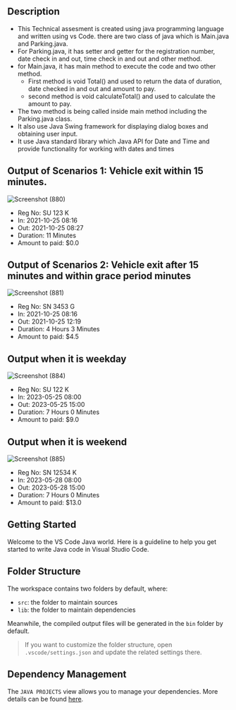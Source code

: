 ## Description
- This Technical assesment is created using java programming language and written using vs Code. there are two class of java which is Main.java and Parking.java.
- For Parking.java, it has setter and getter for the registration number, date check in and out, time check in and out and other method.
- for Main.java, it has main method to execute the code and two other method.
  -  First method is void Total() and used to return the data of duration, date checked in and out and amount to pay.
  -  second method is void calculateTotal() and used to calculate the amount to pay.
- The two method is being called inside main method including the Parking.java class.
- It also use Java Swing framework for displaying dialog boxes and obtaining user input.
- It use Java standard library which Java API for Date and Time and provide functionality for working with dates and times

## Output of Scenarios 1: Vehicle exit within 15 minutes.
![Screenshot (880)](https://github.com/Maxs19711/TechnicalAssesment/assets/132529355/28cc7df5-4a95-4171-9eb0-6e97366947a8)
- Reg No:         SU 123 K
- In:             2021-10-25 08:16
- Out:            2021-10-25 08:27
- Duration:       11 Minutes      
- Amount to paid: $0.0

## Output of Scenarios 2: Vehicle exit after 15 minutes and within grace period minutes
![Screenshot (881)](https://github.com/Maxs19711/TechnicalAssesment/assets/132529355/37e743e3-aa7e-4a11-8314-af7763c4c26d)
- Reg No:         SN 3453 G
- In:             2021-10-25 08:16
- Out:            2021-10-25 12:19 
- Duration:       4 Hours 3 Minutes
- Amount to paid: $4.5

## Output when it is weekday
![Screenshot (884)](https://github.com/Maxs19711/TechnicalAssesment/assets/132529355/d88c6ba9-76f2-43bf-8841-1a2a2383944e)
- Reg No:         SU 122 K
- In:             2023-05-25 08:00
- Out:            2023-05-25 15:00 
- Duration:       7 Hours 0 Minutes
- Amount to paid: $9.0

## Output when it is weekend
![Screenshot (885)](https://github.com/Maxs19711/TechnicalAssesment/assets/132529355/acdce10d-e0e3-4740-b2d8-53953a1b3af0)
- Reg No:         SN 12534 K
- In:             2023-05-28 08:00
- Out:            2023-05-28 15:00 
- Duration:       7 Hours 0 Minutes
- Amount to paid: $13.0


## Getting Started

Welcome to the VS Code Java world. Here is a guideline to help you get started to write Java code in Visual Studio Code.

## Folder Structure

The workspace contains two folders by default, where:

- `src`: the folder to maintain sources
- `lib`: the folder to maintain dependencies

Meanwhile, the compiled output files will be generated in the `bin` folder by default.

> If you want to customize the folder structure, open `.vscode/settings.json` and update the related settings there.

## Dependency Management

The `JAVA PROJECTS` view allows you to manage your dependencies. More details can be found [here](https://github.com/microsoft/vscode-java-dependency#manage-dependencies).

